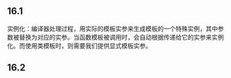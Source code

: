 ## 16.1
实例化：编译器处理过程，用实际的模板实参来生成模板的一个特殊实例，其中参数被替换为对应的实参。当函数模板被调用时，会自动根据传递给它的实参来实例化。而使用类模板时，则需要我们提供显式模板实参。  
  
## 16.2
